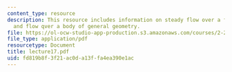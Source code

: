 ```yaml
---
content_type: resource
description: This resource includes information on steady flow over a flat plate,
  and flow qver a body of general geometry.
file: https://ol-ocw-studio-app-production.s3.amazonaws.com/courses/2-20-marine-hydrodynamics-13-021-spring-2005/fd819b8f3f21ac0da13ffa4ea390e1ac_lecture17.pdf
file_type: application/pdf
resourcetype: Document
title: lecture17.pdf
uid: fd819b8f-3f21-ac0d-a13f-fa4ea390e1ac
---
```

